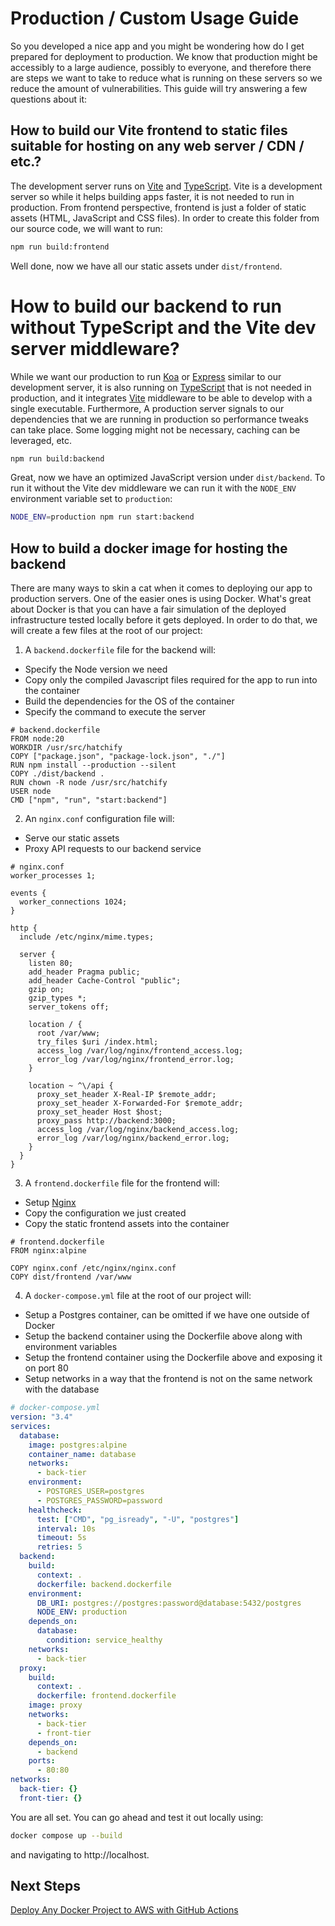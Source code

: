 # Production / Custom Usage Guide

So you developed a nice app and you might be wondering how do I get prepared for deployment to production. We know that production might be accessibly to a large audience, possibly to everyone, and therefore there are steps we want to take to reduce what is running on these servers so we reduce the amount of vulnerabilities. This guide will try answering a few questions about it:

## How to build our Vite frontend to static files suitable for hosting on any web server / CDN / etc.?

The development server runs on [Vite](https://vitejs.dev/) and [TypeScript](https://www.typescriptlang.org/). Vite is a development server so while it helps building apps faster, it is not needed to run in production. From frontend perspective, frontend is just a folder of static assets (HTML, JavaScript and CSS files). In order to create this folder from our source code, we will want to run:

```bash
npm run build:frontend
```

Well done, now we have all our static assets under `dist/frontend`.

# How to build our backend to run without TypeScript and the Vite dev server middleware?

While we want our production to run [Koa](https://koajs.com/) or [Express](https://expressjs.com/) similar to our development server, it is also running on [TypeScript](https://www.typescriptlang.org/) that is not needed in production, and it integrates [Vite](https://vitejs.dev/) middleware to be able to develop with a single executable. Furthermore, A production server signals to our dependencies that we are running in production so performance tweaks can take place. Some logging might not be necessary, caching can be leveraged, etc.

```bash
npm run build:backend
```

Great, now we have an optimized JavaScript version under `dist/backend`. To run it without the Vite dev middleware we can run it with the `NODE_ENV` environment variable set to `production`:

```bash
NODE_ENV=production npm run start:backend
```

## How to build a docker image for hosting the backend

There are many ways to skin a cat when it comes to deploying our app to production servers. One of the easier ones is using Docker. What's great about Docker is that you can have a fair simulation of the deployed infrastructure tested locally before it gets deployed. In order to do that, we will create a few files at the root of our project:

1. A `backend.dockerfile` file for the backend will:

- Specify the Node version we need
- Copy only the compiled Javascript files required for the app to run into the container
- Build the dependencies for the OS of the container
- Specify the command to execute the server

```docker
# backend.dockerfile
FROM node:20
WORKDIR /usr/src/hatchify
COPY ["package.json", "package-lock.json", "./"]
RUN npm install --production --silent
COPY ./dist/backend .
RUN chown -R node /usr/src/hatchify
USER node
CMD ["npm", "run", "start:backend"]
```

2. An `nginx.conf` configuration file will:

- Serve our static assets
- Proxy API requests to our backend service

```nginx
# nginx.conf
worker_processes 1;

events {
  worker_connections 1024;
}

http {
  include /etc/nginx/mime.types;

  server {
    listen 80;
    add_header Pragma public;
    add_header Cache-Control "public";
    gzip on;
    gzip_types *;
    server_tokens off;

    location / {
      root /var/www;
      try_files $uri /index.html;
      access_log /var/log/nginx/frontend_access.log;
      error_log /var/log/nginx/frontend_error.log;
    }

    location ~ ^\/api {
      proxy_set_header X-Real-IP $remote_addr;
      proxy_set_header X-Forwarded-For $remote_addr;
      proxy_set_header Host $host;
      proxy_pass http://backend:3000;
      access_log /var/log/nginx/backend_access.log;
      error_log /var/log/nginx/backend_error.log;
    }
  }
}

```

3. A `frontend.dockerfile` file for the frontend will:

- Setup [Nginx](https://www.nginx.com/)
- Copy the configuration we just created
- Copy the static frontend assets into the container

```docker
# frontend.dockerfile
FROM nginx:alpine

COPY nginx.conf /etc/nginx/nginx.conf
COPY dist/frontend /var/www
```

4. A `docker-compose.yml` file at the root of our project will:

- Setup a Postgres container, can be omitted if we have one outside of Docker
- Setup the backend container using the Dockerfile above along with environment variables
- Setup the frontend container using the Dockerfile above and exposing it on port 80
- Setup networks in a way that the frontend is not on the same network with the database

```yaml
# docker-compose.yml
version: "3.4"
services:
  database:
    image: postgres:alpine
    container_name: database
    networks:
      - back-tier
    environment:
      - POSTGRES_USER=postgres
      - POSTGRES_PASSWORD=password
    healthcheck:
      test: ["CMD", "pg_isready", "-U", "postgres"]
      interval: 10s
      timeout: 5s
      retries: 5
  backend:
    build:
      context: .
      dockerfile: backend.dockerfile
    environment:
      DB_URI: postgres://postgres:password@database:5432/postgres
      NODE_ENV: production
    depends_on:
      database:
        condition: service_healthy
    networks:
      - back-tier
  proxy:
    build:
      context: .
      dockerfile: frontend.dockerfile
    image: proxy
    networks:
      - back-tier
      - front-tier
    depends_on:
      - backend
    ports:
      - 80:80
networks:
  back-tier: {}
  front-tier: {}
```

You are all set. You can go ahead and test it out locally using:

```bash
docker compose up --build
```

and navigating to http://localhost.

## Next Steps

[Deploy Any Docker Project to AWS with GitHub Actions](https://www.bitovi.com/blog/deploy-any-docker-project-to-aws-with-github-actions)
